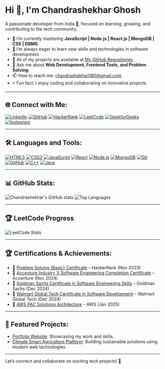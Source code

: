 #                                                Hi 👋, I'm Chandrashekhar Ghosh
A passionate developer from India 🌟, focused on learning, growing, and contributing to the tech community.

- 🔭 I’m currently mastering **JavaScript | Node.js | React.js | MongoDB | CSS | DBMS**.
- 🌱 I’m always eager to learn new skills and technologies in software development.
- 📂 All of my projects are available at [My GitHub Repositories](https://github.com/chandrashekhar080?tab=repositories).
- 💬 Ask me about **Web Development, Frontend Tools, and Problem Solving**.
- 📫 How to reach me: chandrashekhar080@gmail.com
- ⚡ Fun fact: I enjoy coding and collaborating on innovative projects.

---

## 🌐 Connect with Me:
[![LinkedIn](https://img.icons8.com/color/48/000000/linkedin.png)](https://www.linkedin.com/in/chandrashekhar-ghosh-49a693297/)
[![GitHub](https://img.icons8.com/material-outlined/48/000000/github.png)](https://github.com/chandrashekhar080/)
[![HackerRank](https://img.icons8.com/external-tal-revivo-color-tal-revivo/48/000000/external-hackerrank-is-a-technology-company-that-focuses-on-competitive-programming-logo-color-tal-revivo.png)](https://www.hackerrank.com/profile/0810chandrashek1)
[![LeetCode](https://img.icons8.com/external-tal-revivo-shadow-tal-revivo/48/000000/external-level-up-your-coding-skills-and-quickly-land-a-job-logo-shadow-tal-revivo.png)](https://leetcode.com/u/_chandrashekhar_08/)
[![GeekforGeeks](https://upload.wikimedia.org/wikipedia/commons/4/43/GeeksforGeeks.svg)](https://www.geeksforgeeks.org/user/0810chandrbric/)
[![Instagram](https://img.icons8.com/fluency/48/000000/instagram-new.png)](https://www.instagram.com/_chandrashekhar_08/)

---

## 🛠️ Languages and Tools:
[![HTML5](https://img.icons8.com/color/48/000000/html-5.png)](https://developer.mozilla.org/en-US/docs/Web/HTML)
[![CSS3](https://img.icons8.com/color/48/000000/css3.png)](https://developer.mozilla.org/en-US/docs/Web/CSS)
[![JavaScript](https://img.icons8.com/color/48/000000/javascript--v1.png)](https://developer.mozilla.org/en-US/docs/Web/JavaScript)
[![React](https://img.icons8.com/plasticine/48/000000/react.png)](https://react.dev/)
[![Node.js](https://img.icons8.com/color/48/000000/nodejs.png)](https://nodejs.org/)
[![MongoDB](https://img.icons8.com/color/48/000000/mongodb.png)](https://www.mongodb.com/)
[![Git](https://img.icons8.com/color/48/000000/git.png)](https://git-scm.com/)
[![GitHub](https://img.icons8.com/material-outlined/48/000000/github.png)](https://github.com/)
[![C++](https://img.icons8.com/color/48/000000/c-plus-plus-logo.png)](https://en.wikipedia.org/wiki/C%2B%2B)
[![Java](https://img.icons8.com/color/48/000000/java-coffee-cup-logo.png)](https://en.wikipedia.org/wiki/C%2B%2B)


---

## 📊 GitHub Stats:
![Chandrashekhar's GitHub stats](https://github-readme-stats.vercel.app/api?username=chandrashekhar080&show_icons=true&theme=radical)
![Top Languages](https://github-readme-stats.vercel.app/api/top-langs/?username=chandrashekhar080&layout=compact&theme=radical)

---

## 🏆 LeetCode Progress
![LeetCode Stats](https://leetcard.jacoblin.cool/_chandrashekhar_08?ext=heatmap)  

---

## 🏆 Certifications & Achievements:

- 🏅 [Problem Solving (Basic) Certificate](https://www.hackerrank.com/certificates/iframe/a34729a128bf) – HackerRank (Nov 2023)
- 🏅 [Accenture Industry X Software Engineering Completion Certificate](https://www.theforage.com/simulations/accenture-nordics/software-engineering-igje) – Accenture (Nov 2024)
- 🏅 [Goldman Sachs Certificate in Software Engineering Skills](https://www.theforage.com/simulations/goldman-sachs/software-engineering-unei) – Goldman Sachs (Dec 2024)
- 🏅 [Walmart Global Tech Certificate in Software Development](https://www.theforage.com/simulations/walmart/software-engineering-fceb) – Walmart Global Tech (Dec 2024)
- 🏅 [AWS PAC Solutions Architecture](https://www.theforage.com/simulations/aws-apac/solutions-architecture-ts4o) – AWS (Jan 2025)

---

## 📂 Featured Projects:
- [Portfolio Website](https://chandrashekhar080.github.io): Showcasing my work and skills.
- [Climate Smart Agriculture Platform](https://github.com/chandrashekhar080/Climate-Smart-Agriculture): Building sustainable solutions using modern web technologies.

---

Let’s connect and collaborate on exciting tech projects! 🚀
